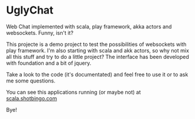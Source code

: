 # UglyChat
Web Chat implemented with scala, play framework, akka actors and websockets. Funny, isn't it?

This projecte is a demo project to test the possibilities of websockets with play framework. I'm also starting with
 scala and akk actors, so why not mix all this stuff and try to do a little project? The interface has been developed
 with foundation and a bit of jquery.

Take a look to the code (it's documentated) and feel free to use it or to ask me some questions.

You can see this applications running (or maybe not) at [scala.shotbingo.com](http://scala.shotbingo.com/) 

Bye!